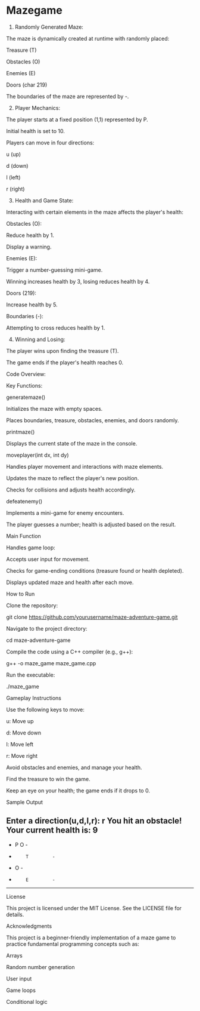 # Mazegame
1. Randomly Generated Maze:

The maze is dynamically created at runtime with randomly placed:

Treasure (T)

Obstacles (O)

Enemies (E)

Doors (char 219)

The boundaries of the maze are represented by -.

2. Player Mechanics:

The player starts at a fixed position (1,1) represented by P.

Initial health is set to 10.

Players can move in four directions:

u (up)

d (down)

l (left)

r (right)

3. Health and Game State:

Interacting with certain elements in the maze affects the player's health:

Obstacles (O):

Reduce health by 1.

Display a warning.

Enemies (E):

Trigger a number-guessing mini-game.

Winning increases health by 3, losing reduces health by 4.

Doors (219):

Increase health by 5.

Boundaries (-):

Attempting to cross reduces health by 1.

4. Winning and Losing:

The player wins upon finding the treasure (T).

The game ends if the player's health reaches 0.

Code Overview:

Key Functions:

generatemaze()

Initializes the maze with empty spaces.

Places boundaries, treasure, obstacles, enemies, and doors randomly.

printmaze()

Displays the current state of the maze in the console.

moveplayer(int dx, int dy)

Handles player movement and interactions with maze elements.

Updates the maze to reflect the player's new position.

Checks for collisions and adjusts health accordingly.

defeatenemy()

Implements a mini-game for enemy encounters.

The player guesses a number; health is adjusted based on the result.

Main Function

Handles game loop:

Accepts user input for movement.

Checks for game-ending conditions (treasure found or health depleted).

Displays updated maze and health after each move.

How to Run

Clone the repository:

git clone https://github.com/yourusername/maze-adventure-game.git

Navigate to the project directory:

cd maze-adventure-game

Compile the code using a C++ compiler (e.g., g++):

g++ -o maze_game maze_game.cpp

Run the executable:

./maze_game

Gameplay Instructions

Use the following keys to move:

u: Move up

d: Move down

l: Move left

r: Move right

Avoid obstacles and enemies, and manage your health.

Find the treasure to win the game.

Keep an eye on your health; the game ends if it drops to 0.

Sample Output

Enter a direction(u,d,l,r): r
You hit an obstacle!
Your current health is: 9
---------------------
- P       O         -
-         T         -
- O                 -
-         E         -
---------------------

License

This project is licensed under the MIT License. See the LICENSE file for details.

Acknowledgments

This project is a beginner-friendly implementation of a maze game to practice fundamental programming concepts such as:

Arrays

Random number generation

User input

Game loops

Conditional logic


